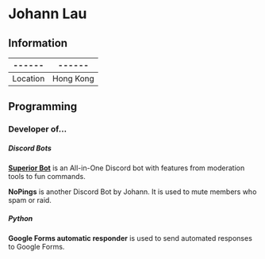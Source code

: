 # Johann Lau

## Information

------ | ------
:----: | :----:
Location | Hong Kong


## Programming

### Developer of…

##### Discord Bots

[**Superior Bot**](https://discord.com/oauth2/authorize?client_id=796686363604680755&permissions=8&scope=bot) is an All-in-One Discord bot with features from moderation tools to fun commands.

**NoPings** is another Discord Bot by Johann. It is used to mute members who spam or raid.

##### Python

**Google Forms automatic responder** is used to send automated responses to Google Forms.
